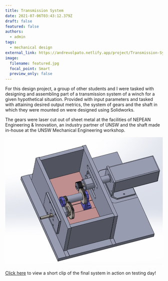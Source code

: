 ```yaml
---
title: Transmission System
date: 2021-07-06T03:43:12.379Z
draft: false
featured: false
authors:
  - admin
tags:
  - mechanical design
external_link: https://andrevolpato.netlify.app/project/Transmission-System/
image:
  filename: featured.jpg
  focal_point: Smart
  preview_only: false
---
```

For this design project, a group of other students and I were tasked with designing and assembling part of a transmission system of a winch for a given hypothetical situation. Provided with input parameters and tasked with attaining desired output metrics, the system of gears and the shaft in which they were mounted on were designed using Solidworks. 

The gears were laser cut out of sheet metal at the facilities of NEPEAN Engineering & Innovation, an industry partner of UNSW and the shaft made in-house at the UNSW Mechanical Engineering workshop.

![](gearbox.jpg "CAD Model of the Fully Assembled Gearbox")

[Click here](https://youtu.be/gPDaY6g2T38) to view a short clip of the final system in action on testing day!